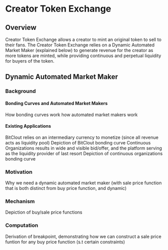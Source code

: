 # Creator Token Exchange

## Overview

Creator Token Exchange allows a creator to mint an original token to sell to their fans. The Creator Token Exchange relies on a Dynamic Automated Market Maker (explained below) to generate revenue for the creator as more tokens are minted, while providing continuous and perpetual liquidity for buyers of the token.

## Dynamic Automated Market Maker

### Background

#### Bonding Curves and Automated Market Makers

How bonding curves work
how automated market makers work

#### Existing Applications

BitClout relies on an intermediary currency to monetize (since all revenue acts as liquidity pool)
Depiction of BitClout bonding curve
Continuous Organizations results in wide and visible bid/offer, and the platform serving as the liquidity provider of last resort
Depiction of continuous organizations bonding curve

### Motivation

Why we need a dynamic automated market maker (with sale price function that is both distinct from buy price function, and dynamic)

### Mechanism

Depiction of buy/sale price functions

### Computation

Derivation of breakpoint, demonstrating how we can construct a sale price funtion for any buy price function (s.t certain constraints)